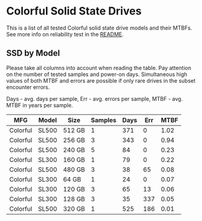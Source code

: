 Colorful Solid State Drives
===========================

This is a list of all tested Colorful solid state drive models and their MTBFs. See
more info on reliability test in the [README](https://github.com/linuxhw/SMART).

SSD by Model
------------

Please take all columns into account when reading the table. Pay attention on the
number of tested samples and power-on days. Simultaneous high values of both MTBF
and errors are possible if only rare drives in the subset encounter errors.

Days - avg. days per sample,
Err  - avg. errors per sample,
MTBF - avg. MTBF in years per sample.

| MFG       | Model              | Size   | Samples | Days  | Err   | MTBF |
|-----------|--------------------|--------|---------|-------|-------|------|
| Colorful  | SL500              | 512 GB | 1       | 371   | 0     | 1.02   |
| Colorful  | SL500              | 256 GB | 3       | 343   | 0     | 0.94   |
| Colorful  | SL500              | 240 GB | 5       | 84    | 0     | 0.23   |
| Colorful  | SL300              | 160 GB | 1       | 79    | 0     | 0.22   |
| Colorful  | SL500              | 480 GB | 3       | 38    | 65    | 0.08   |
| Colorful  | SL300              | 64 GB  | 1       | 24    | 0     | 0.07   |
| Colorful  | SL300              | 120 GB | 3       | 65    | 13    | 0.06   |
| Colorful  | SL300              | 128 GB | 3       | 35    | 337   | 0.05   |
| Colorful  | SL500              | 320 GB | 1       | 525   | 186   | 0.01   |
